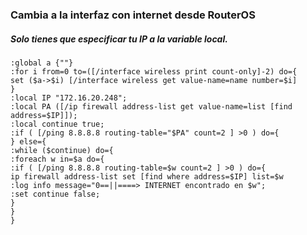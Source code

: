 ### Cambia a la interfaz con internet desde RouterOS
##### Solo tienes que especificar tu IP a la variable local.


```
:global a {""}
:for i from=0 to=([/interface wireless print count-only]-2) do={
set ($a->$i) [/interface wireless get value-name=name number=$i]
}
:local IP "172.16.20.248";
:local PA ([/ip firewall address-list get value-name=list [find address=$IP]]);
:local continue true;
:if ( [/ping 8.8.8.8 routing-table="$PA" count=2 ] >0 ) do={
} else={
:while ($continue) do={
:foreach w in=$a do={
:if ( [/ping 8.8.8.8 routing-table=$w count=2 ] >0 ) do={
ip firewall address-list set [find where address=$IP] list=$w
:log info message="0==||====> INTERNET encontrado en $w";
:set continue false;
}
}
}
```
